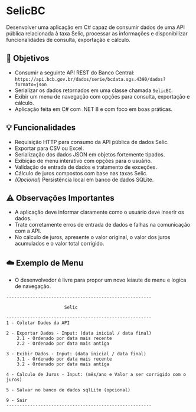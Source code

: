 # SelicBC
Desenvolver uma aplicação em C# capaz de consumir dados de uma API pública relacionada à taxa Selic, processar as informações e disponibilizar funcionalidades de consulta, exportação e cálculo.

## 🎯 Objetivos

- Consumir a seguinte API REST do Banco Central: `https://api.bcb.gov.br/dados/serie/bcdata.sgs.4390/dados?formato=json`
- Serializar os dados retornados em uma classe chamada `SelicBC`.
- Exibir um menu de navegação com opções para consulta, exportação e cálculo.
- Aplicação feita em C# com .NET 8 e com foco em boas práticas.

## 💡 Funcionalidades

- Requisição HTTP para consumo da API pública de dados Selic.
- Exportar para CSV ou Excel.
- Serialização dos dados JSON em objetos fortemente tipados.
- Exibição de menu interativo com opções para o usuário.
- Validação de entrada de dados e tratamento de exceções.
- Cálculo de juros compostos com base nas taxas Selic.
- *(Opcional)* Persistência local em banco de dados SQLite.

## ⚠️ Observações Importantes

- A aplicação deve informar claramente como o usuário deve inserir os dados.
- Trate corretamente erros de entrada de dados e falhas na comunicação com a API.
- No cálculo de juros, apresente o valor original, o valor dos juros acumulados e o valor total corrigido.

## ☁️ Exemplo de Menu

- O desenvolvedor é livre para propor um novo leiaute de menu e logica de navegação.

```
-------------------------------------------------------

                      Selic

-------------------------------------------------------              
1 - Coletar Dados da API

2 - Exportar Dados - Input: (data inicial / data final)
    2.1 - Ordenado por data mais recente
    2.2 - Ordenado por data mais antiga

3 - Exibir Dados - Input: (data inicial / data final)
    3.1 - Ordenado por data mais recente
    3.2 - Ordenado por data mais antiga

4 - Calculo de Juros - Input: (mês/ano e Valor a ser corrigido com o juros)

5 - Salvar no banco de dados sqlLite (opcional)

9 - Sair
-------------------------------------------------------
```
